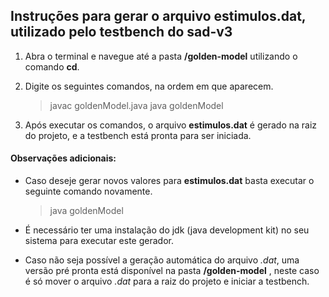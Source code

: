 ## Instruções para gerar o arquivo estimulos.dat, utilizado pelo testbench do sad-v3

1. Abra o terminal e navegue até a pasta **/golden-model**  utilizando o comando **cd**.

2. Digite os seguintes comandos, na ordem em que aparecem.

	> javac goldenModel.java
	> java goldenModel

3. Após executar os comandos, o arquivo **estimulos.dat** é gerado na raiz do projeto, e a testbench está pronta para ser iniciada.



####  Observações adicionais:

- Caso deseje gerar novos valores para **estimulos.dat** basta executar o seguinte comando novamente.

	> java goldenModel

- É necessário ter uma instalação do jdk (java development kit) no seu sistema para executar este gerador.

- Caso não seja possível a geração automática do arquivo *.dat*, uma versão pré pronta está disponível na pasta **/golden-model** , neste caso é só mover o arquivo *.dat* para a raiz do projeto e iniciar a testbench.



